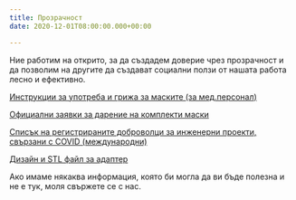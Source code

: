 ```yaml
---
title: Прозрачност
date: 2020-12-01T08:00:00.000+00:00

---
```

Ние работим на открито, за да създадем доверие чрез прозрачност и да позволим на другите да създават социални ползи от нашата работа лесно и ефективно.

[Инструкции за употреба и грижа за маските (за мед.персонал)](https://drive.google.com/drive/folders/1BGi3o2m4nAuDbvK_o4s6I6hWWea8Jvbk)

[Официални заявки за дарение на комплекти маски](https://airtable.com/shriHlEOWKnopw2bz)

[Списък на регистрираните доброволци за инженерни проекти, свързани с COVID (международни)](https://airtable.com/shrskx6uYDk1KqrvN)

[Дизайн и STL файл за адаптер](https://drive.google.com/drive/folders/1BDaJAQHZcyYJurIn_5eunkRCJ3C8soLL?usp=sharing)

Ако имаме някаква информация, която би могла да ви бъде полезна и не е тук, моля свържете се с нас.